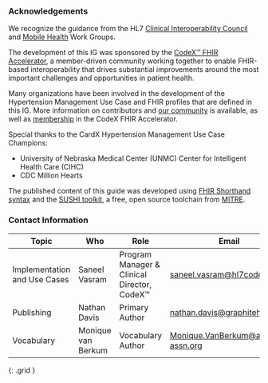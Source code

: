 ### Acknowledgements

We recognize the guidance from the HL7 [Clinical Interoperability Council](https://www.hl7.org/Special/committees/cic/index.cfm) and [Mobile Health](https://www.hl7.org/Special/committees/mobile/index.cfm) Work Groups.

The development of this IG was sponsored by the [CodeX™ FHIR Accelerator](https://confluence.hl7.org/display/COD/CodeX+Home), a member-driven community working together to enable FHIR-based interoperability that drives substantial improvements around the most important challenges and opportunities in patient health.

Many organizations have been involved in the development of the Hypertension Management Use Case and FHIR profiles that are defined in this IG. More information on contributors and [our community](https://confluence.hl7.org/display/COD/CardX+-+Hypertension+Management) is available, as well as [membership](https://confluence.hl7.org/display/COD/CodeX+Membership) in the CodeX FHIR Accelerator.

Special thanks to the CardX Hypertension Management Use Case Champions: 
- University of Nebraska Medical Center (UNMC) Center for Intelligent Health Care (CIHC)  
- CDC Million Hearts

The published content of this guide was developed using [FHIR Shorthand syntax](http://hl7.org/fhir/uv/shorthand/) and the [SUSHI toolkit](https://fshschool.org/docs/sushi/), a free, open source toolchain from [MITRE](https://www.mitre.org).


### Contact Information

| Topic | Who | Role | Email |
|----|---|---|------|
| Implementation and Use Cases | Saneel Vasram | Program Manager & Clinical Director, CodeX™ | saneel.vasram@hl7codex.org |
| Publishing | Nathan Davis | Primary Author | nathan.davis@graphitehealth.io |
| Vocabulary | Monique van Berkum | Vocabulary Author | Monique.VanBerkum@ama-assn.org |
{: .grid }

